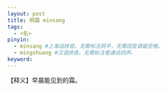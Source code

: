 ```yaml
---
layout: post
title: 明霜 minsang 
tags:
  - <名>
pinyin: 
  - minsang #上海话拼音。无需标注阴平，无需因变调留空格。 
  - mingshuang #汉语拼音。无需标注普通话四声。
keyword: 
---
```


【释义】早晨能见到的霜。            
                                